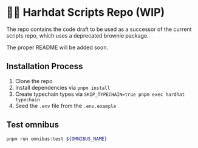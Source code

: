 # 👷🏼 Harhdat Scripts Repo (WIP)

The repo contains the code draft to be used as a successor of the current scripts repo, which uses a deprecated brownie package.

The proper README will be added soon.

## Installation Process

1. Clone the repo
2. Install dependencies via `pnpm install`
3. Create typechain types via `SKIP_TYPECHAIN=true pnpm exec hardhat typechain`
4. Seed the `.env` file from the `.env.example`


## Test omnibus

```bash
pnpm run omnibus:test ${OMNIBUS_NAME}
```
